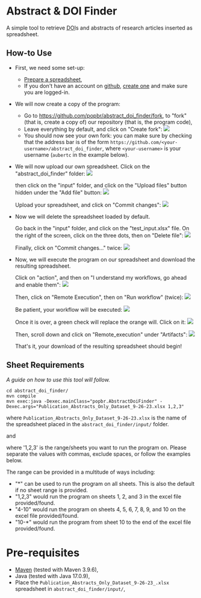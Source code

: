 # Abstract & DOI Finder

A simple tool to retrieve <abbr title="Digital Object Identifier">DOI</abbr>s and abstracts of research articles inserted as spreadsheet.

## How-to Use

- First, we need some set-up:
    - [Prepare a spreadsheet](#sheet-requirements),
    - If you don't have an account on [github](https://github.com/), [create one](https://github.com/signup) and make sure you are logged-in.

- We will now create a copy of the program:
    - Go to <https://github.com/popbr/abstract_doi_finder/fork>, to "fork" (that is, create a copy of) our repository (that is, the program code),
    - Leave everything by default, and click on "Create fork":
        ![](how_to/fork_in_github.png)
    - You should now see your own fork: you can make sure by checking that the address bar is of the form `https://github.com/<your-username>/abstract_doi_finder`, where `<your-username>` is your username (`aubertc` in the example below). 

- We will now upload our own spreadsheet.
    Click on the "abstract_doi_finder" folder:
    ![](how_to/naviguate_in_github_1.png)
    
    then click on the "input" folder, and click on the "Upload files" button hidden under the "Add file" button:
    ![](how_to/naviguate_in_github_2.png)

    Upload your spreadsheet, and click on "Commit changes":
    ![](how_to/naviguate_in_github_3.png)

    
- Now we will delete the spreadsheet loaded by default.

    Go back in the "input" folder, and click on the "test_input.xlsx" file. On the right of the screen, click on the three dots, then on "Delete file":
    ![](how_to/naviguate_in_github_4.png)
    
    Finally, click on "Commit changes…" twice:
    ![](how_to/naviguate_in_github_5.png)

- Now, we will execute the program on our spreadsheet and download the resulting spreadsheet.

    Click on "action", and then on "I understand my workflows, go ahead and enable them":
    ![](how_to/naviguate_in_github_6.png)
    
    Then, click on "Remote Execution", then on "Run workflow" (twice):
    ![](how_to/naviguate_in_github_7.png)
    
    Be patient, your workflow will be executed:
    ![](how_to/naviguate_in_github_8.png)
    
    Once it is over, a green check will replace the orange will. Click on it:
    ![](how_to/naviguate_in_github_9.png)

    Then, scroll down and click on "Remote_execution" under "Artifacts":
    ![](how_to/naviguate_in_github_10.png)
    
    That's it, your download of the resulting spreadsheet should begin!



## Sheet Requirements




_A guide on how to use this tool will follow._

```
cd abstract_doi_finder/
mvn compile
mvn exec:java -Dexec.mainClass="popbr.AbstractDoiFinder" -Dexec.args="Publication_Abstracts_Only_Dataset_9-26-23.xlsx 1,2,3"
```

where `Publication_Abstracts_Only_Dataset_9-26-23.xlsx` is the name of the spreadsheet placed in the `abstract_doi_finder/input/` folder.

and

where '1,2,3' is the range/sheets you want to run the program on. Please separate the values with commas, exclude spaces, or follow the examples below.

The range can be provided in a multitude of ways including:

- "*" can be used to run the program on all sheets. This is also the default if no sheet range is provided.
- "1,2,3" would run the program on sheets 1, 2, and 3 in the excel file provided/found.
- "4-10" would run the program on sheets 4, 5, 6, 7, 8, 9, and 10 on the excel file provided/found.
- "10-*" would run the program from sheet 10 to the end of the excel file provided/found.

# Pre-requisites

- [Maven](https://maven.apache.org/install.html) (tested with Maven 3.9.6),
- Java (tested with Java 17.0.9),
- Place the `Publication_Abstracts_Only_Dataset_9-26-23_.xlsx` spreadsheet in `abstract_doi_finder/input/`,
